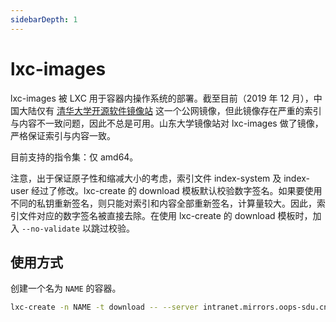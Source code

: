 ```yaml
---
sidebarDepth: 1
---
```

# lxc-images

lxc-images 被 LXC 用于容器内操作系统的部署。截至目前（2019 年 12 月），中国大陆仅有 [清华大学开源软件镜像站](https://mirrors.tuna.tsinghua.edu.cn/help/lxc-images/) 这一个公网镜像，但此镜像存在严重的索引与内容不一致问题，因此不总是可用。山东大学镜像站对 lxc-images 做了镜像，严格保证索引与内容一致。

目前支持的指令集：仅 amd64。

注意，出于保证原子性和缩减大小的考虑，索引文件 index-system 及 index-user 经过了修改。lxc-create 的 download 模板默认校验数字签名。如果要使用不同的私钥重新签名，则只能对索引和内容全部重新签名，计算量较大。因此，索引文件对应的数字签名被直接去除。在使用 lxc-create 的 download 模板时，加入 `--no-validate` 以跳过校验。

## 使用方式

创建一个名为 `NAME` 的容器。

```bash
lxc-create -n NAME -t download -- --server intranet.mirrors.oops-sdu.cn/lxc-images --no-validate
```